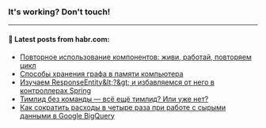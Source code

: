 ### It's working? Don't touch!

---
<!--
#### 🛠️ Technical stack:

![C++](https://img.shields.io/badge/C++-informational?logo=c%2B%2B&style=flat&logoColor=white&color=9C033A)
![Java](https://img.shields.io/badge/Java-informational?logo=java&style=flat&logoColor=white&color=007396)
![Kotlin](https://img.shields.io/badge/Kotlin-informational?logo=Kotlin&style=flat&logoColor=white&color=0095D5)
![JS](https://img.shields.io/badge/JS-informational?logo=javaScript&style=flat&logoColor=black&color=F7Df1E) <br>
![HTML5](https://img.shields.io/badge/HTML5-informational?logo=html5&style=flat&logoColor=white&color=E34F26)
![CSS3](https://img.shields.io/badge/CSS3-informational?logo=css3&style=flat&logoColor=white&color=157286)
![Sass](https://img.shields.io/badge/Saas-informational?logo=sass&style=flat&logoColor=white&color=hotpink)
![PHP](https://img.shields.io/badge/PHP-informational?logo=php&style=flat&logoColor=white&color=777BB4) <br>
![WebPAck](https://img.shields.io/badge/WebPack-informational?logo=webPack&style=flat&logoColor=white&color=FF6F00)
![Bootstrap](https://img.shields.io/badge/Bootstrap-informational?logo=Bootstrap&style=flat&logoColor=white&color=7952B3)
![MySQL](https://img.shields.io/badge/MySQL-informational?logo=MySQL&style=flat&logoColor=white&color=00f) <br>
![NodeJS](https://img.shields.io/badge/NodeJS-informational?logo=node.js&style=flat&logoColor=white&color=43853D)
![Spring](https://img.shields.io/badge/Spring-informational?logo=Spring&style=flat&logoColor=white&color=0A9EDC)
![Angular](https://img.shields.io/badge/Vue-informational?logo=vue.js&style=flat&logoColor=white&color=red)
![Git](https://img.shields.io/badge/Git-informational?logo=git&style=flat&logoColor=white&color=darkorange)

___
-->

#### 💬 Latest posts from habr.com:

<!-- BLOG-POST-LIST:START -->
- [Повторное использование компонентов: живи, работай, повторяем цикл](https://habr.com/ru/post/675660/?utm_source=habrahabr&utm_medium=rss&utm_campaign=675660)
- [Способы хранения графа в памяти компьютера](https://habr.com/ru/post/675730/?utm_source=habrahabr&utm_medium=rss&utm_campaign=675730)
- [Изучаем ResponseEntity&amp;lt;?&amp;gt; и избавляемся от него в контроллерах Spring](https://habr.com/ru/post/675716/?utm_source=habrahabr&utm_medium=rss&utm_campaign=675716)
- [Тимлид без команды — всё ещё тимлид? Или уже нет?](https://habr.com/ru/post/675628/?utm_source=habrahabr&utm_medium=rss&utm_campaign=675628)
- [Как сократить расходы в четыре раза при работе с сырыми данными в Google BigQuery](https://habr.com/ru/post/675614/?utm_source=habrahabr&utm_medium=rss&utm_campaign=675614)
<!-- BLOG-POST-LIST:END -->
